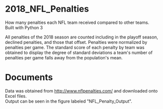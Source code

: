 # 2018_NFL_Penalties
How many penalties each NFL team received compared to other teams.
Built with Python 3

All penalties of the 2018 season are counted including in the playoff season, declined penalties, and those that offset. Penalties were normalized by penalties per game. The standard score of each penalty by team was obtained to display the degree of standard deviations a team's number of penalties per game falls away from the population's mean.

# Documents
Data was obtained from http://www.nflpenalties.com/ and downloaded onto Excel files.\
Output can be seen in the figure labeled "NFL_Penalty_Output".
